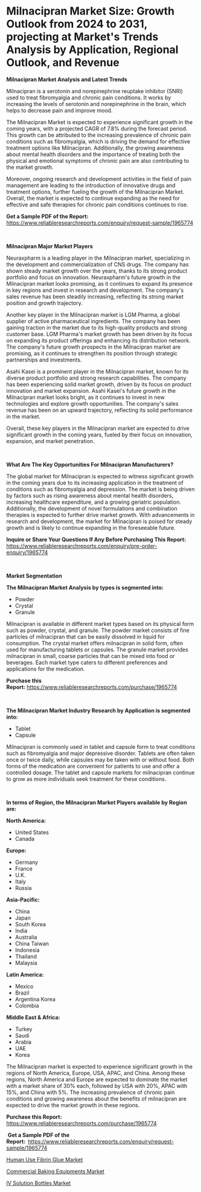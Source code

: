 <p><h1>Milnacipran Market Size: Growth Outlook from 2024 to 2031, projecting at Market's Trends Analysis by Application, Regional Outlook, and Revenue</h1></p><p><strong>Milnacipran Market Analysis and Latest Trends</strong></p>
<p><p>Milnacipran is a serotonin and norepinephrine reuptake inhibitor (SNRI) used to treat fibromyalgia and chronic pain conditions. It works by increasing the levels of serotonin and norepinephrine in the brain, which helps to decrease pain and improve mood.</p><p>The Milnacipran Market is expected to experience significant growth in the coming years, with a projected CAGR of 7.8% during the forecast period. This growth can be attributed to the increasing prevalence of chronic pain conditions such as fibromyalgia, which is driving the demand for effective treatment options like Milnacipran. Additionally, the growing awareness about mental health disorders and the importance of treating both the physical and emotional symptoms of chronic pain are also contributing to the market growth.</p><p>Moreover, ongoing research and development activities in the field of pain management are leading to the introduction of innovative drugs and treatment options, further fueling the growth of the Milnacipran Market. Overall, the market is expected to continue expanding as the need for effective and safe therapies for chronic pain conditions continues to rise.</p></p>
<p><strong>Get a Sample PDF of the Report:&nbsp;</strong> <a href="https://www.reliableresearchreports.com/enquiry/request-sample/1965774">https://www.reliableresearchreports.com/enquiry/request-sample/1965774</a></p>
<p>&nbsp;</p>
<p><strong>Milnacipran Major Market Players</strong></p>
<p><p>Neuraxpharm is a leading player in the Milnacipran market, specializing in the development and commercialization of CNS drugs. The company has shown steady market growth over the years, thanks to its strong product portfolio and focus on innovation. Neuraxpharm's future growth in the Milnacipran market looks promising, as it continues to expand its presence in key regions and invest in research and development. The company's sales revenue has been steadily increasing, reflecting its strong market position and growth trajectory.</p><p>Another key player in the Milnacipran market is LGM Pharma, a global supplier of active pharmaceutical ingredients. The company has been gaining traction in the market due to its high-quality products and strong customer base. LGM Pharma's market growth has been driven by its focus on expanding its product offerings and enhancing its distribution network. The company's future growth prospects in the Milnacipran market are promising, as it continues to strengthen its position through strategic partnerships and investments.</p><p>Asahi Kasei is a prominent player in the Milnacipran market, known for its diverse product portfolio and strong research capabilities. The company has been experiencing solid market growth, driven by its focus on product innovation and market expansion. Asahi Kasei's future growth in the Milnacipran market looks bright, as it continues to invest in new technologies and explore growth opportunities. The company's sales revenue has been on an upward trajectory, reflecting its solid performance in the market.</p><p>Overall, these key players in the Milnacipran market are expected to drive significant growth in the coming years, fueled by their focus on innovation, expansion, and market penetration.</p></p>
<p>&nbsp;</p>
<p><strong>What Are The Key Opportunities For Milnacipran Manufacturers?</strong></p>
<p><p>The global market for Milnacipran is expected to witness significant growth in the coming years due to its increasing application in the treatment of conditions such as fibromyalgia and depression. The market is being driven by factors such as rising awareness about mental health disorders, increasing healthcare expenditure, and a growing geriatric population. Additionally, the development of novel formulations and combination therapies is expected to further drive market growth. With advancements in research and development, the market for Milnacipran is poised for steady growth and is likely to continue expanding in the foreseeable future.</p></p>
<p><strong>Inquire or Share Your Questions If Any Before Purchasing This Report:</strong> <a href="https://www.reliableresearchreports.com/enquiry/pre-order-enquiry/1965774">https://www.reliableresearchreports.com/enquiry/pre-order-enquiry/1965774</a></p>
<p>&nbsp;</p>
<p><strong>Market Segmentation</strong></p>
<p><strong>The Milnacipran Market Analysis by types is segmented into:</strong></p>
<p><ul><li>Powder</li><li>Crystal</li><li>Granule</li></ul></p>
<p><p>Milnacipran is available in different market types based on its physical form such as powder, crystal, and granule. The powder market consists of fine particles of milnacipran that can be easily dissolved in liquid for consumption. The crystal market offers milnacipran in solid form, often used for manufacturing tablets or capsules. The granule market provides milnacipran in small, coarse particles that can be mixed into food or beverages. Each market type caters to different preferences and applications for the medication.</p></p>
<p><strong>Purchase this Report:&nbsp;</strong><a href="https://www.reliableresearchreports.com/purchase/1965774">https://www.reliableresearchreports.com/purchase/1965774</a></p>
<p>&nbsp;</p>
<p><strong>The Milnacipran Market Industry Research by Application is segmented into:</strong></p>
<p><ul><li>Tablet</li><li>Capsule</li></ul></p>
<p><p>Milnacipran is commonly used in tablet and capsule form to treat conditions such as fibromyalgia and major depressive disorder. Tablets are often taken once or twice daily, while capsules may be taken with or without food. Both forms of the medication are convenient for patients to use and offer a controlled dosage. The tablet and capsule markets for milnacipran continue to grow as more individuals seek treatment for these conditions.</p></p>
<p>&nbsp;</p>
<p><strong>In terms of Region, the Milnacipran Market Players available by Region are:</strong></p>
<p>
    <p> <strong> North America: </strong>
        <ul>
            <li>United States</li>
            <li>Canada</li>
        </ul>
        </p> 
    <p> <strong> Europe: </strong>
        <ul>
            <li>Germany</li>
            <li>France</li>
            <li>U.K.</li>
            <li>Italy</li>
            <li>Russia</li>
        </ul>
        </p> 
    <p> <strong> Asia-Pacific: </strong>
        <ul>
            <li>China</li>
            <li>Japan</li>
            <li>South Korea</li>
            <li>India</li>
            <li>Australia</li>
            <li>China Taiwan</li>
            <li>Indonesia</li>
            <li>Thailand</li>
            <li>Malaysia</li>
        </ul>
        </p> 
    <p> <strong> Latin America: </strong>
        <ul>
            <li>Mexico</li>
            <li>Brazil</li>
            <li>Argentina Korea</li>
            <li>Colombia</li>
        </ul>
        </p> 
    <p> <strong> Middle East & Africa: </strong>
        <ul>
            <li>Turkey</li>
            <li>Saudi</li>
            <li>Arabia</li>
            <li>UAE</li>
            <li>Korea</li>
        </ul>
    </p>
    </p>
<p><p>The Milnacipran market is expected to experience significant growth in the regions of North America, Europe, USA, APAC, and China. Among these regions, North America and Europe are expected to dominate the market with a market share of 30% each, followed by USA with 20%, APAC with 15%, and China with 5%. The increasing prevalence of chronic pain conditions and growing awareness about the benefits of milnacipran are expected to drive the market growth in these regions.</p></p>
<p><strong>Purchase this Report: </strong><a href="https://www.reliableresearchreports.com/purchase/1965774">https://www.reliableresearchreports.com/purchase/1965774</a></p>
<p>&nbsp;<strong>Get a Sample PDF of the Report:&nbsp;&nbsp;</strong><a href="https://www.reliableresearchreports.com/enquiry/request-sample/1965774">https://www.reliableresearchreports.com/enquiry/request-sample/1965774</a></p>
<p><strong></strong></p>
<p><p><a href="https://view.publitas.com/reportprime-1/human-use-fibrin-glue-market-size-share-trends-analysis-report-by-material-by-type-by-end-user-by-region-and-segment-forecasts-2023-2030/">Human Use Fibrin Glue Market</a></p><p><a href="https://view.publitas.com/reportprime-1/commercial-baking-equipments-market-size-evaluating-its-market-trends-growth-and-projections-2023-2030/">Commercial Baking Equipments Market</a></p><p><a href="https://view.publitas.com/reportprime-1/iv-solution-bottles-market-growth-market-trends-covid-19-impact-and-forecasts-for-period-from-2023-2030/">IV Solution Bottles Market</a></p></p>